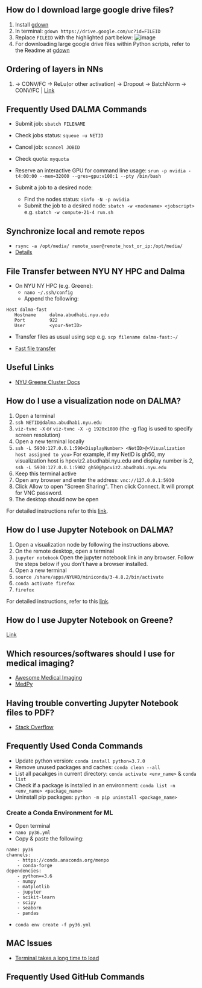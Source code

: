 ## How do I download large google drive files?

1. Install [gdown](https://github.com/wkentaro/gdown)
2. In terminal: `gdown https://drive.google.com/uc?id=FILEID`
3. Replace `FILEID` with the highlighted part below:
![image](https://user-images.githubusercontent.com/40494713/107872546-77f32180-6ec4-11eb-8dff-65bc83450d52.png)
4. For downloading large google drive files within Python scripts, refer to the Readme at [gdown](https://github.com/wkentaro/gdown)

## Ordering of layers in NNs
1. -> CONV/FC -> ReLu(or other activation) -> Dropout -> BatchNorm -> CONV/FC | [Link](https://stackoverflow.com/questions/39691902/ordering-of-batch-normalization-and-dropout)

## Frequently Used DALMA Commands

* Submit job: `sbatch FILENAME`
* Check jobs status: `squeue -u NETID`
* Cancel job: `scancel JOBID`
* Check quota: `myquota`
* Reserve an interactive GPU for command line usage: `srun -p nvidia -t4:00:00 --mem=32000 --gres=gpu:v100:1 --pty /bin/bash` 

* Submit a job to a desired node:
    * Find the nodes status: `sinfo -N -p nvidia`
    * Submit the job to a desired node: `sbatch -w <nodename> <jobscript>` e.g. `sbatch -w compute-21-4 run.sh`


## Synchronize local and remote repos
* `rsync -a /opt/media/ remote_user@remote_host_or_ip:/opt/media/`
* [Details](https://linuxize.com/post/how-to-use-rsync-for-local-and-remote-data-transfer-and-synchronization/)

## File Transfer between NYU NY HPC and Dalma
* On NYU NY HPC (e.g. Greene):
   * `nano ~/.ssh/config`
   * Append the following:
```
Host dalma-fast
   Hostname     dalma.abudhabi.nyu.edu
   Port         922
   User         <your-NetID>
```
* Transfer files as usual using scp e.g. `scp filename dalma-fast:~/`

* [Fast file transfer](https://crc-docs.abudhabi.nyu.edu/hpc/system/nyc_file_transfer.html)

## Useful Links
* [NYU Greene Cluster Docs](https://sites.google.com/a/nyu.edu/nyu-hpc/documentation/greene)

## How do I use a visualization node on DALMA?

1. Open a terminal
2. `ssh NETID@dalma.abudhabi.nyu.edu`
3. `viz-tvnc -X` or `viz-tvnc -X -g 1920x1080` (the -g flag is used to specify screen resolution)
4. Open a new terminal locally
5. `ssh -L 5930:127.0.0.1:590<DisplayNumber> <NetID>@<Visualization host assigned to you>`
For example, if my NetID is gh50, my visualization host is hpcviz2.abudhabi.nyu.edu and display number is 2,
`ssh -L 5930:127.0.0.1:5902 gh50@hpcviz2.abudhabi.nyu.edu`
6. Keep this terminal active
7. Open any browser and enter the address: `vnc://127.0.0.1:5930`
8. Click Allow to open "Screen Sharing". Then click Connect. It will prompt for VNC password.
9. The desktop should now be open

For detailed instructions refer to this [link](https://wikis.nyu.edu/display/ADRC/Visualization+Nodes).

## How do I use Jupyter Notebook on DALMA?

1. Open a visualization node by following the instructions above.
2. On the remote desktop, open a terminal
3. `jupyter notebook`
Open the jupyter notebook link in any browser. Follow the steps below if you don't have a browser installed.
4. Open a new terminal
5. `source /share/apps/NYUAD/miniconda/3-4.8.2/bin/activate`
6. `conda activate firefox`
7. `firefox`

For detailed instructions, refer to this [link](https://wikis.nyu.edu/display/ADRC/Jupyter+Notebook+In+Dalma).

## How do I use Jupyter Notebook on Greene?
[Link](https://sites.google.com/a/nyu.edu/nyu-hpc/documentation/prince/interactive/jupyter)

## Which resources/softwares should I use for medical imaging?
* [Awesome Medical Imaging](https://github.com/fepegar/awesome-medical-imaging)
* [MedPy](http://loli.github.io/medpy/)

## Having trouble converting Jupyter Notebook files to PDF?
* [Stack Overflow](https://stackoverflow.com/questions/52300242/solving-500-internal-server-error-nbconvert-failed-xelatex-not-found-in-path)

## Frequently Used Conda Commands
* Update python version: `conda install python=3.7.0`
* Remove unused packages and caches: `conda clean --all`
* List all pacakges in current directory: `conda activate <env_name>` & `conda list`
* Check if a package is installed in an environment: `conda list -n <env_name> <package_name>`
* Uninstall pip packages: `python -m pip uninstall <package_name>`

### Create a Conda Environment for ML
* Open terminal
* `nano py36.yml`
* Copy & paste the following:

```
name: py36
channels:
    - https://conda.anaconda.org/menpo
    - conda-forge
dependencies:
    - python==3.6
    - numpy
    - matplotlib
    - jupyter
    - scikit-learn
    - scipy
    - seaborn
    - pandas
```
* `conda env create -f py36.yml`

## MAC Issues
* [Terminal takes a long time to load](https://apple.stackexchange.com/questions/41743/how-do-i-speed-up-new-terminal-tab-loading-time)

## Frequently Used GitHub Commands
